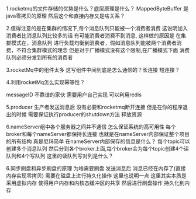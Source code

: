 1.rocketmq的文件存储的优势是什么？底层原理是什么？
MappedByteBuffer 是java零拷贝的原理  然后这个和直接内存又是啥关系？



2.值得注意的是在集群的情况下,每个消息队列只能被一个消费者消费 这说明加入消费者比消息队列比较多的话  有可能消费者消费不到消息,  这样做的原因是 在集群模式在，消息队列
进行负载均衡到消费者，假如消息队列能被两个消费者消费，不符合集群模式的理念
但是对于广播模式没有这个限制,在广播模式下面 消费队列必须分发到所有的消费者



3.rocketMq中的组件太多 这写组件中间到底是怎么通信的？长连接 短连接？


4.利用rocketMq怎么实现幂等性？

messageID 不靠谱的家伙 需要用户自己实现 可以利用redis


5.producer 生产者发送消息后 没有必要和rocketmq断开连接 但是在你的程序退出的时候 需要保证执行producer的shutdown方法 释放资源



6.nameServer组中各个服务器之间并不通信 怎么保证系统的高可用性 每个broker和每个nameServer都保持长连接 也就是在nameServer内部保证整个项目的所有结构 
真是尼玛简单  在nameServer内部保存的信息是什么？
每个topic可以创建多个消息队列  然后分到各个broker上面,每个broker会为每个topic创建4个读队列和4个写队列 这里的读队列写对列是什么？


6.同步刷盘和异步刷盘的原理 
 为啥需要刷盘 发送消息后 消息已经在内存了(直接内存实现零拷贝)  需要在磁盘上进行持久化操作   这里也说明一点 这里其实本质是采用虚拟内存 
 使得用户内存和内核态缓冲区的共享 然后进行刷盘操作 持久化到内存

